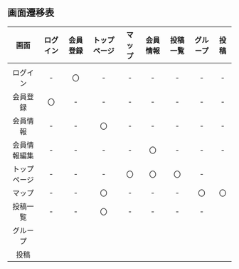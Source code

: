 ## 画面遷移表

|画面|ログイン|会員登録|トップページ|マップ|会員情報|投稿一覧|グループ|投稿|
|:---:|:---:|:---:|:---:|:---:|:---:|:---:|:---:|:---:|
||||||||||
|ログイン|-|〇|-|-|-|-|-|-|
|会員登録|〇|-|-|-|-|-|-|-|
|会員情報|-|-|〇|-|-|-|-|-|
|会員情報編集|-|-|-|-|〇|-|-|-|
|トップページ|-|-|-|〇|〇|〇|-|
|マップ|-|-|〇|-|-|-|〇|〇|
|投稿一覧|-|-|〇|-|-|-|-|
|グループ|||||||||
|投稿||||||||

